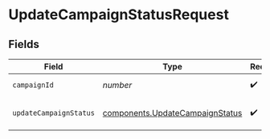# UpdateCampaignStatusRequest


## Fields

| Field                                                                              | Type                                                                               | Required                                                                           | Description                                                                        |
| ---------------------------------------------------------------------------------- | ---------------------------------------------------------------------------------- | ---------------------------------------------------------------------------------- | ---------------------------------------------------------------------------------- |
| `campaignId`                                                                       | *number*                                                                           | :heavy_check_mark:                                                                 | Id of the campaign                                                                 |
| `updateCampaignStatus`                                                             | [components.UpdateCampaignStatus](../../models/components/updatecampaignstatus.md) | :heavy_check_mark:                                                                 | Status of the campaign                                                             |
